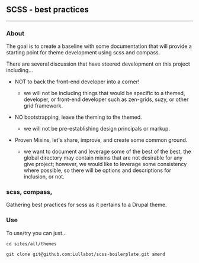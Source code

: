 ## SCSS - best practices
___

### About
The goal is to create a baseline with some documentation that will provide a starting point for theme development using scss and compass.

There are several discussion that have steered development on this project including…

* NOT to back the front-end developer into a corner!

  * we will not be including things that would be specific to a themed, developer, or front-end developer such as zen-grids, suzy, or other grid framework.

* NO bootstrapping, leave the theming to the themed.

  * we will not be pre-establishing design principals or markup.

* Proven Mixins, let's share, improve, and create some common ground.
  * we want to document and leverage some of the best of the best, the global directory may contain mixins that are not desirable for any give project; however, we would like to leverage some consistency where possible, so there will be options and descriptions for inclusion, or not.


### scss, compass,
Gathering best practices for scss as it pertains to a Drupal theme.



### Use
To use/try you can just...

`cd sites/all/themes`

`git clone git@github.com:Lullabot/scss-boilerplate.git amend`




